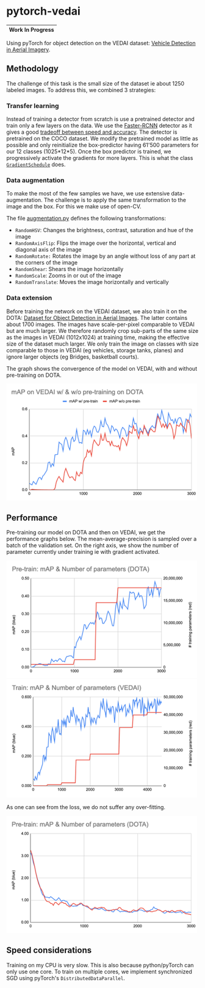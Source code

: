 # pytorch-vedai

| **Work In Progress** |
| --- |


Using pyTorch for object detection on the VEDAI dataset: [Vehicle Detection in Aerial Imagery](https://downloads.greyc.fr/vedai/).


## Methodology
The challenge of this task is the small size of the dataset ie about 1250 labeled images.
To address this, we combined 3 strategies:

### Transfer learning
Instead of training a detector from scratch is use a pretrained detector and train only a few layers on the data.
We use the [Faster-RCNN](https://arxiv.org/abs/1506.01497) detector as it gives a good [tradeoff between speed and accuracy](https://arxiv.org/abs/1611.10012).
The detector is pretrained on the COCO dataset.
We modify the pretrained model as little as possible and only reinitialize the box-predictor having 61'500 parameters for our 12 classes (1025\*12\*5).
Once the box predictor is trained, we progressively activate the gradients for more layers. This is what the class [`GradientSchedule`](src/gradient_schedule.py) does.

### Data augmentation
To make the most of the few samples we have, we use extensive data-augmentation. The challenge is to apply the same transformation to the image and the box. For this we make use of open-CV.

The file [augmentation.py](src/data_manip/augmentation.py) defines the following transformations:
 
 * `RandomHSV`: Changes the brightness, contrast, saturation and hue of the image
 * `RandomAxisFlip`: Flips the image over the horizontal, vertical and diagonal axis of the image
 * `RandomRotate:` Rotates the image by an angle without loss of any part at the corners of the image
 * `RandomShear`: Shears the image horizontally
 * `RandomScale`: Zooms in or out of the image
 * `RandomTranslate`: Moves the image horizontally and vertically

### Data extension
Before training the network on the VEDAI dataset, we also train it on the DOTA: [Dataset for Object Detection in Aerial Images](https://captain-whu.github.io/DOTA/dataset.html). 
The latter contains about 1700 images. The images have scale-per-pixel comparable to VEDAI but are much larger. We therefore randomly crop sub-parts of the same size as the images in VEDAI (1012x1024) at training time, making the effective size of the dataset much larger. 
We only train the image on classes with size comparable to those in VEDAI (eg vehicles, storage tanks, planes) and ignore larger objects (eg Bridges, basketball courts).

The graph shows the convergence of the model on VEDAI, with and without pre-training on DOTA.

<img src="media/effect_pretrain.png" alt="loss_pretrain" width="500">


## Performance

Pre-training our model on DOTA and then on VEDAI, we get the performance graphs below.
The mean-average-precision is sampled over a batch of the validation set.
On the right axis, we show the number of parameter currently under training ie with gradient activated.

<img src="media/mAP_pretrain.png" alt="mAP_pretrain" width="500">
<img src="media/mAP_train.png" alt="mAP_train" width="500">

As one can see from the loss, we do not suffer any over-fitting.

<img src="media/loss_pretrain.png" alt="loss_pretrain" width="500">


## Speed considerations
Training on my CPU is very slow. This is also because python/pyTorch can only use one core.
To train on multiple cores, we implement synchronized SGD using pyTorch's `DistributedDataParallel`.

